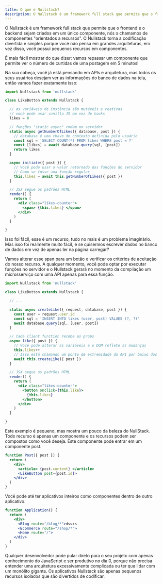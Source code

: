 ```yaml
---
title: O que é Nullstack?
description: O Nullstack é um framework full stack que permite que o frontend e o backend sejam criados em um único componente, nós o chamamos de componentes "orientados a recursos". O Nullstack torna a codificação divertida e simples porque você não pensa em grandes arquiteturas, em vez disso, você possui pequenos recursos em componentes.
---
```


O Nullstack é um framework full stack que permite que o frontend e o backend sejam criados em um único componente, nós o chamamos de componentes "orientados a recursos". O Nullstack torna a codificação divertida e simples porque você não pensa em grandes arquiteturas, em vez disso, você possui pequenos recursos em componentes.

É mais fácil mostrar do que dizer: vamos repassar um componente que permite ver o número de curtidas de uma postagem em 5 minutos!

Na sua cabeça, você já está pensando em APIs e arquitetura, mas todos os seus usuários desejam ver as informações do banco de dados na tela, então vamos fazer exatamente isso:

```jsx
import Nullstack from 'nullstack'

class LikeButton extends Nullstack {

  // as variáveis de instância são mutáveis e reativas
  // você pode usar vanilla JS em vez de hooks
  likes = 0

  // funções "static async" rodam no servidor
  static async getNumberOfLikes({ database, post }) {
    // database é uma chave de contexto definida pelo usuário
    const sql = 'SELECT COUNT(*) FROM likes WHERE post = ?'
    const [likes] = await database.query(sql, [post])
    return likes
  }

  async initiate({ post }) {
    // Você pode usar o valor retornado das funções do servidor
    // Como se fosse uma função regular
    this.likes = await this.getNumberOfLikes({ post })
  }

  // JSX segue os padrões HTML
  render() {
    return (
      <div class="likes-counter">
        <span> {this.likes} </span>
      </div>
    )
  }

}
```

Isso foi fácil, esse é um recurso, tudo no mais é um problema imaginário. Mas isso foi realmente muito fácil, e se quisermos escrever dados no banco de dados em vez de apenas ler na página carregar?

Vamos alterar esse span para um botão e verificar os critérios de aceitação do nosso recurso. A qualquer momento, você pode optar por executar funções no servidor e o Nullstack gerará no momento da compilação um microsserviço com uma API apenas para essa função.

```jsx
import Nullstack from 'nullstack'

class LikeButton extends Nullstack {

  // ...

  static async createLike({ request, database, post }) {
    const user = request.user.id
    const sql = 'INSERT INTO likes (user, post) VALUES (?, ?)'
    await database.query(sql, [user, post])
  }

  // Cada client function recebe as props
  async like({ post }) {
    // Você pode alterar as variáveis e o DOM reflete as mudanças
    this.likes++
    // Isso está chamando um ponto de extremidade da API por baixo dos panos
    await this.createLike({ post })
  }

  // JSX segue os padrões HTML
  render() {
    return (
      <div class="likes-counter">
        <button onclick={this.like}>
          {this.likes}
        </button>
      </div>
    )
  }

}
```

Este exemplo é pequeno, mas mostra um pouco da beleza do NullStack. Todo recurso é apenas um componente e os recursos podem ser compostos como você deseja. Este componente pode entrar em um componente post.

```jsx
function Post({ post }) {
  return (
    <div>
      <article> {post.content} </article>
      <LikeButton post={post.id}>
    </div>
  )
}
```

Você pode até ter aplicativos inteiros como componentes dentro de outro aplicativo.

```jsx
function Application() {
  return (
    <div>
      <Blog route="/blog/*">dssxs-
      <Ecommerce route="/shop/*">
      <Home route="/">
    </div>
  )
}
```

Qualquer desenvolvedor pode pular direto para o seu projeto com apenas conhecimento do JavaScript e ser produtivo no dia 0, porque não precisa entender uma arquitetura excessivamente complicada ou ter que lidar com um monólito gigante. Os aplicativos Nullstack são apenas pequenos recursos isolados que são divertidos de codificar.